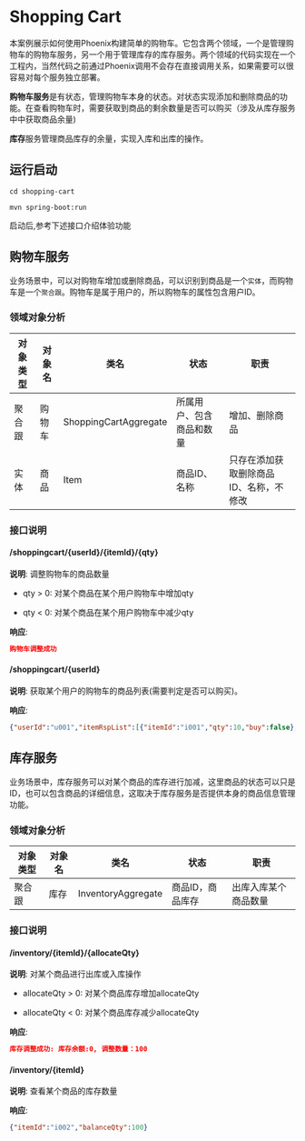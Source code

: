 # Shopping Cart
本案例展示如何使用Phoenix构建简单的购物车。它包含两个领域，一个是管理购物车的购物车服务，另一个用于管理库存的库存服务。两个领域的代码实现在一个工程内，当然代码之前通过Phoenix调用不会存在直接调用关系，如果需要可以很容易对每个服务独立部署。

**购物车服务**是有状态，管理购物车本身的状态。对状态实现添加和删除商品的功能。在查看购物车时，需要获取到商品的剩余数量是否可以购买（涉及从库存服务中中获取商品余量)

**库存**服务管理商品库存的余量，实现入库和出库的操作。


## 运行启动

`cd shopping-cart`

`mvn spring-boot:run`

启动后,参考下述接口介绍体验功能

## 购物车服务

业务场景中，可以对购物车增加或删除商品，可以识别到商品是一个`实体`，而购物车是一个`聚合跟`。购物车是属于用户的，所以购物车的属性包含用户ID。

### 领域对象分析

|对象类型|对象名|类名|状态|职责|
|---|---|---|---|---|
|聚合跟|购物车|ShoppingCartAggregate|所属用户、包含商品和数量|增加、删除商品|
|实体|商品|Item|商品ID、名称|只存在添加获取删除商品ID、名称，不修改|


### 接口说明

#### /shoppingcart/{userId}/{itemId}/{qty}

**说明**: 调整购物车的商品数量

- qty > 0: 对某个商品在某个用户购物车中增加qty

- qty < 0: 对某个商品在某个用户购物车中减少qty

**响应**:
```json
购物车调整成功
```
#### /shoppingcart/{userId}

**说明**: 获取某个用户的购物车的商品列表(需要判定是否可以购买)。

**响应**:
```json
{"userId":"u001","itemRspList":[{"itemId":"i001","qty":10,"buy":false},{"itemId":"i002","qty":100,"buy":true}]}
```

## 库存服务

业务场景中，库存服务可以对某个商品的库存进行加减，这里商品的状态可以只是ID，也可以包含商品的详细信息，这取决于库存服务是否提供本身的商品信息管理功能。

### 领域对象分析
|对象类型|对象名|类名|状态|职责|
|---|---|---|---|---|
|聚合跟|库存|InventoryAggregate|商品ID，商品库存|出库入库某个商品数量|


### 接口说明

#### /inventory/{itemId}/{allocateQty}

**说明**: 对某个商品进行出库或入库操作

- allocateQty > 0: 对某个商品库存增加allocateQty

- allocateQty < 0: 对某个商品库存减少allocateQty

**响应**:
```json
库存调整成功: 库存余额:0, 调整数量：100
```


#### /inventory/{itemId}
**说明**: 查看某个商品的库存数量

**响应**:
```json
{"itemId":"i002","balanceQty":100}
```
